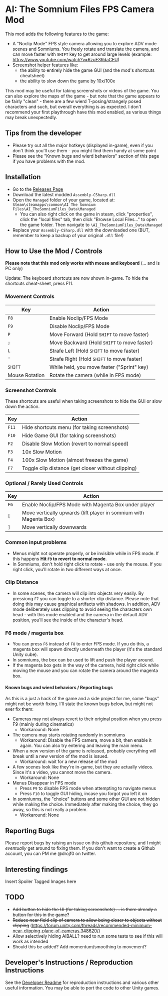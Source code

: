 # AI: The Somnium Files FPS Camera Mod

This mod adds the following features to the game:

- A "Noclip Mode" FPS style camera allowing you to explore ADV mode scenes and Somniums. You freely rotate and translate the camera, and can move faster with `SHIFT` key to get around large levels (example: https://www.youtube.com/watch?v=6zuE3RdaCFU)
- Screenshot helper features like:
  - the ability to entirely hide the game GUI (and the mod's shortcuts cheatsheet)
  - the ability to slow down the game by 10x/100x

This mod may be useful for taking screenshots or videos of the game. You can also explore the maps of the game - but note that the game appears to be fairly "clean" - there are a few wierd T-posing/strangely posed characters and such, but overall everything is as expected. I don't recommend your first playthrough have this mod enabled, as various things may break unexpectedly.

## Tips from the developer

- Please try out all the major hotkeys (displayed in-game), even if you don't think you'll use them - you might find them handy at some point
- Please see the "Known bugs and wierd behaviors" section of this page if you have problems with the mod.

## Installation

- Go to the [Releases Page](https://github.com/drojf/ai_somnium_freecam/releases)
- Download the latest modded `Assembly-CSharp.dll`
- Open the `Managed` folder of your game, located at: `Steam\steamapps\common\AI The Somnium Files\AI_TheSomniumFiles_Data\Managed`
  - You can also right click on the game in steam, click "properties", click the "local files" tab, then click "Browse Local Files..." to open the game folder. Then navigate to `\AI_TheSomniumFiles_Data\Managed`
- Replace your `Assembly-CSharp.dll` with the downloaded one (BUT, remember to keep a backup of your original `.dll` file!)

## How to Use the Mod / Controls

**Please note that this mod only works with mouse and keyboard** (... and is PC only)

Update: The keyboard shortcuts are now shown in-game. To hide the shortcuts cheat-sheet, press F11.

### Movement Controls

| Key | Action |
| --- | --- |
| `F8` | Enable Noclip/FPS Mode |
| `F9` | Disable Noclip/FPS Mode |
| `P` | Move Forward (Hold `SHIFT` to move faster) |
| `;` | Move Backward (Hold `SHIFT` to move faster) |
| `L` | Strafe Left (Hold `SHIFT` to move faster) |
| `'` | Strafe Right (Hold `SHIFT` to move faster) |
| `SHIFT` | While held, you move faster ("Sprint" key) |
| Mouse Rotation | Rotate the camera (while in FPS mode) |

### Screenshot Controls

These shortcuts are useful when taking screenshots to hide the GUI or slow down the action.

| Key | Action |
| --- | --- |
| `F11` | Hide shortcuts menu (for taking screenshots) |
| `F10` | Hide Game GUI (for taking screenshots) |
| `F2` | Disable Slow Motion (revert to normal speed) |
| `F3` | 10x Slow Motion |
| `F4` | 100x Slow Motion (almost freezes the game) |
| `F7` | Toggle clip distance (get closer without clipping) |

### Optional / Rarely Used Controls

| Key | Action |
| --- | --- |
| `F6` | Enable Noclip/FPS Mode with Magenta Box under player |
| `[` | Move vertically upwards (lift player in somnium with Magenta Box) |
| `]` | Move vertically downwards |

### Common input problems

- Menus might not operate properly, or be invisible while in FPS mode. If this happens **Hit `F9` to revert to normal mode**.
- In Somniums, don't hold right click to rotate - use only the mouse. If you right click, you'll rotate in two different ways at once.

### Clip Distance

- In some scenes, the camera will clip into objects very easily. By pressiong `F7` you can toggle to a shorter clip distance. Please note that doing this may cause graphical artifacts with shadows. In addition, ADV mode deliberately uses clipping to avoid seeing the characters own head - with this mode enabled and the camera in the default ADV position, you'll see the inside of the character's head.

### F6 mode / magenta box

- You can press `F6` instead of `F8` to enter FPS mode. If you do this, a magenta box will spawn directly underneath the player (it's the standard Unity cube).
- In somniums, the box can be used to lift and push the player around.
- If the magenta box gets in the way of the camera, hold right click while moving the mouse and you can rotate the camera around the magenta box.

#### Known bugs and wierd behaviors / Reporting bugs

As this is a just a hack of the game and a side project for me, some "bugs" might not be worth fixing. I'll state the known bugs below, but might not ever fix them:

- Cameras may not always revert to their original position when you press F9 (mainly during cinematics)
  - Workaround: None
- The camera may starts rotating randomly in somniums
  - Workaround: Disable the FPS camera, move a bit, then enable it again. You can also try entering and leaving the main menu.
- When a new version of the game is released, probably everything will break until a new version of the mod is issued.
  - Workaround: wait for a new release of the mod
- A few scenes look like they're in-game, but they are actually videos. Since it's a video, you cannot move the camera.
  - Workaround: None
- Menus Disappear in FPS mode
  - Press `F9` to disable FPS mode when attempting to navigate menus
  - Press `F10` to toggle GUI hiding, incase you forgot you left it on
- In somniunms, the "choice" buttons and some other GUI are not hidden while making the choice. Immediately after making the choice, they go away, so this is not really a problem.
  - Workaround: None

## Reporting Bugs

Please report bugs by raising an issue on this github repository, and I might *eventually* get around to fixing them. If you don't want to create a Github account, you can PM me @drojf0 on twitter.

## Interesting findings

Insert Spoiler Tagged Images here

## TODO

- ~~Add button to hide the UI (for taking screenshots) ... is there already a button for this in the game?~~
- ~~Reduce near field clip of camera to allow being closer to objects without clipping~~ (https://forum.unity.com/threads/recommended-minimum-near-clipping-plane-of-cameras.348620/)
- Allow selectively hiding AIBALL? need to run some tests to see if this will work as intended
- Should this be added? Add momentum/smoothing to movement?

## Developer's Instructions / Reproduction Instructions

See the [Developer Readme](Developer_Readme.md) for reproduction instructions and various other useful information. You may be able to port the code to other Unity games.
